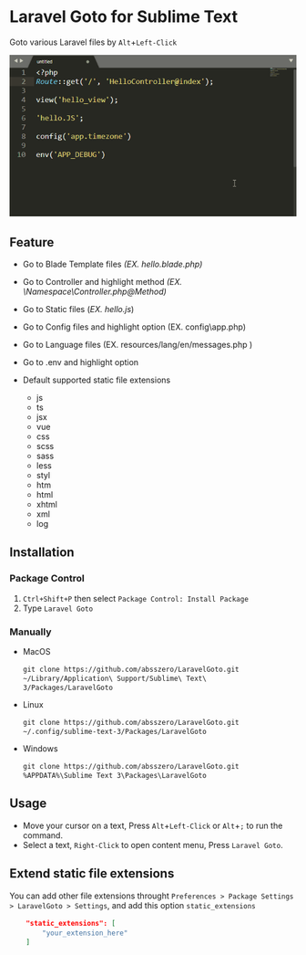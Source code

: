 # Laravel Goto for Sublime Text

Goto various Laravel files by `Alt`+`Left-Click`

![example](example.gif)

## Feature

- Go to Blade Template files *(EX. hello.blade.php)*

- Go to Controller and highlight method *(EX. \Namespace\Controller.php@Method)*

- Go to Static files (*EX. hello.js*)

- Go to Config files and highlight option (EX. config\app.php)

- Go to Language files (EX. resources/lang/en/messages.php )

- Go to .env and highlight option

- Default supported static file extensions

    - js
    - ts
    - jsx
    - vue
    - css
    - scss
    - sass
    - less
    - styl
    - htm
    - html
    - xhtml
    - xml
    - log



## Installation

### Package Control

1. `Ctrl+Shift+P` then select `Package Control: Install Package`
2. Type `Laravel Goto`

### Manually

-  MacOS

   ```shell
   git clone https://github.com/absszero/LaravelGoto.git ~/Library/Application\ Support/Sublime\ Text\ 3/Packages/LaravelGoto
   ```

- Linux

  ```shell
  git clone https://github.com/absszero/LaravelGoto.git ~/.config/sublime-text-3/Packages/LaravelGoto
  ```

- Windows

  ```shell
  git clone https://github.com/absszero/LaravelGoto.git %APPDATA%\Sublime Text 3\Packages\LaravelGoto
  ```



## Usage

- Move your cursor on a text, Press `Alt`+`Left-Click` or `Alt`+`;` to run the command.
- Select a text, `Right-Click` to open content menu, Press `Laravel Goto`.



## Extend static file extensions

You can add other file extensions throught `Preferences > Package Settings > LaravelGoto > Settings`, and add this option `static_extensions`

```json
    "static_extensions": [
        "your_extension_here"
    ]
```

